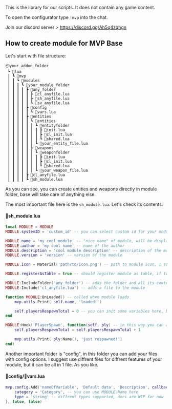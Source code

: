 This is the library for our scripts. It does not contain any game content.

To open the configurator type `!mvp` into the chat.

Join our discord server > https://discord.gg/Ah5q4zqhgn

## How to create module for MVP Base

Let's start with file structure:
```
📦your_addon_folder
 ┗ 📂lua
 ┃ ┗ 📂mvp
 ┃ ┃ ┗ 📂modules
 ┃ ┃ ┃ ┗ 📂your_module_folder
 ┃ ┃ ┃ ┃ ┣ 📂any_folder
 ┃ ┃ ┃ ┃ ┃ ┣ 📜cl_anyfile.lua
 ┃ ┃ ┃ ┃ ┃ ┣ 📜sh_anyfile.lua
 ┃ ┃ ┃ ┃ ┃ ┗ 📜sv_anyfile.lua
 ┃ ┃ ┃ ┃ ┣ 📂config
 ┃ ┃ ┃ ┃ ┃ ┗ 📜vars.lua
 ┃ ┃ ┃ ┃ ┣ 📂entities
 ┃ ┃ ┃ ┃ ┃ ┗ 📂entities
 ┃ ┃ ┃ ┃ ┃ ┃ ┗ 📂entityfolder
 ┃ ┃ ┃ ┃ ┃ ┃ ┃ ┣ 📜init.lua
 ┃ ┃ ┃ ┃ ┃ ┃ ┃ ┣ 📜cl_init.lua
 ┃ ┃ ┃ ┃ ┃ ┃ ┃ ┗ 📜shared.lua
 ┃ ┃ ┃ ┃ ┃ ┃ ┗ 📜your_entity_file.lua
 ┃ ┃ ┃ ┃ ┃ ┣ 📂weapons
 ┃ ┃ ┃ ┃ ┃ ┃ ┗ 📂weaponfolder
 ┃ ┃ ┃ ┃ ┃ ┃ ┃ ┣ 📜init.lua
 ┃ ┃ ┃ ┃ ┃ ┃ ┃ ┣ 📜cl_init.lua
 ┃ ┃ ┃ ┃ ┃ ┃ ┃ ┗ 📜shared.lua
 ┃ ┃ ┃ ┃ ┃ ┃ ┗ 📜your_weapon_file.lua
 ┃ ┃ ┃ ┃ ┣ 📜cl_anyfile.lua
 ┃ ┃ ┃ ┃ ┗ 📜sh_module.lua
```

As you can see, you can create entities and weapons directly in module folder, base will take care of anything else.

The most important file here is the `sh_module.lua`. Let's check its contents.

#### 📜sh_module.lua
```lua
local MODULE = MODULE
MODULE.systemID = 'custom_id' -- you can select custom id for your module, default id = name of folder that contains this file

MODULE.name = 'my cool module' -- "nice name" of module, will be displayed in modules tab
MODULE.author = 'my cool name' -- name of the author
MODULE.description = 'cool module description' -- description of the module
MODULE.version = 'version' -- version of the module

MODULE.icon = Material('path/to/icon.png') -- path to module icon, I suggest use 128x128 sizes

MODULE.registerAsTable = true -- should register module as table, if true you can access module at any time with `mvp.module_id`

MODULE:IncludeFolder('any_folder') -- adds the folder and all its contents to the module
MODULE:Include('cl_anyfile.lua') -- adds a file to the module

function MODULE:OnLoaded() -- called when module loads
    mvp.utils.Print( self.name, 'loaded!')

    self.playersRespawnTotal = 0 -- you can init some variables here, but remember, this file is shared
end

MODULE:Hook('PlayerSpawn', function(self, ply) -- in this way you can add hooks for modules, self refers to a module
    self.playersRespawnTotal = self.playersRespawnTotal + 1

    mvp.utils.Print( ply:Name(), 'just respawned!')
end)
```

Another important folder is "config", in this folder you can add your files with config options. I suggest use diffrent files for diffrent features of your module, but it can be all in 1 file. As you like. 
#### 📂config/📜vars.lua
```lua
mvp.config.Add('nameOfVariable', 'Default data', 'Description', callbackFunction, {
    category = 'Category', -- you can use MODULE.Name here
    type = 'string' -- diffrent types supported, docs are WIP for now
}, false, false)
```